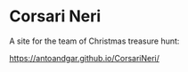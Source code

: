 # Corsari Neri

A site for the team of Christmas treasure hunt:

https://antoandgar.github.io/CorsariNeri/
